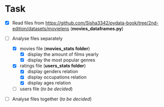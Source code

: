 # Task
- [x] Read files from https://github.com/Sisha3342/pydata-book/tree/2nd-edition/datasets/movielens 
(**movies_dataframes.py**)

- [ ] Analyse files separately
    - [x] movies file (**movies_stats folder**)
        - [x] display the amount of films yearly
        - [x] display the most popular genres
    - [x] ratings file (**users_stats folder**)
		- [x] display genders relation
		- [x] display occupations relation
		- [x] display ages relation
    - [ ] users file (*to be decided*)
- [ ] Analyse files together (*to be decided*)